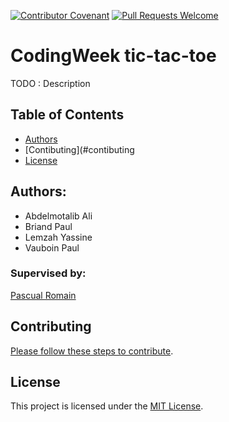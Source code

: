 [![Contributor Covenant](https://img.shields.io/badge/Contributor%20Covenant-v1.4%20adopted-ff69b4.svg)](code-of-conduct.md)
[![Pull Requests Welcome](https://img.shields.io/badge/PRs-welcome-brightgreen.svg?style=flat)](http://makeapullrequest.com)

# CodingWeek tic-tac-toe

TODO : Description

## Table of Contents

* [Authors](#authors)
* [Contibuting](#contibuting
* [License](#license)


## Authors: 
- Abdelmotalib Ali 
- Briand Paul
- Lemzah Yassine
- Vauboin Paul 

### Supervised by: 
[Pascual Romain](https://github.com/romainpascual)
    
## Contributing

[Please follow these steps to contribute](CONTRIBUTING.md).

## License
This project is licensed under the [MIT License](LICENSE.md).
